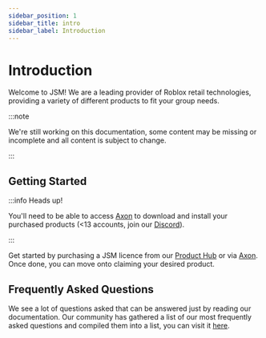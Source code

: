 ```yaml
---
sidebar_position: 1
sidebar_title: intro
sidebar_label: Introduction
---
```


# Introduction
Welcome to JSM! We are a leading provider of Roblox retail technologies, providing a variety of different products to fit your group needs.

:::note

We're still working on this documentation, some content may be missing or incomplete and all content is subject to change.

:::

## Getting Started

:::info Heads up!

You'll need to be able to access [Axon](https://axon.whitehill.club) to download and install your purchased products (<13 accounts, join our [Discord](https://discord.gg/QVaxp9t)).

:::

Get started by purchasing a JSM licence from our [Product Hub](https://www.roblox.com/games/13188104119/JSM-Product-Hub) or via [Axon](https://axon.whitehill.club). Once done, you can move onto claiming your desired product.

## Frequently Asked Questions
We see a lot of questions asked that can be answered just by reading our documentation. Our community has gathered a list of our most frequently asked questions and compiled them into a list, you can visit it [here](./faq.md).